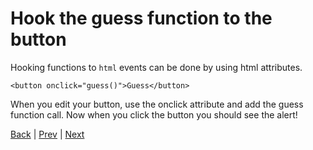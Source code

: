 # Hook the guess function to the button

Hooking functions to `html` events can be done by using html attributes.

```
<button onclick="guess()">Guess</button>
```

When you edit your button, use the onclick attribute and add the guess function call. Now when you click the button you should see the alert!

[Back](.) | [Prev](2) | [Next](4)
